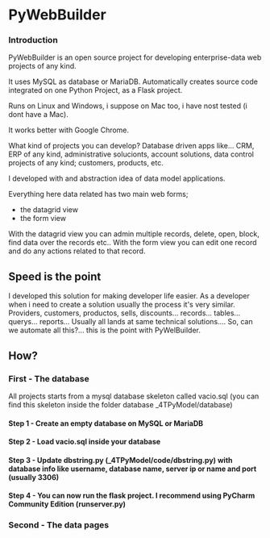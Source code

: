 # PyWebBuilder

### Introduction

PyWebBuilder is an open source project for developing enterprise-data web projects of any kind.

It uses MySQL as database or MariaDB.
Automatically creates source code integrated on one Python Project, as a Flask project.

Runs on Linux and Windows, i suppose on Mac too, i have nost tested (i dont have a Mac).

It works better with Google Chrome.

What kind of projects you can develop?
Database driven apps like...
CRM, ERP of any kind, administrative solucionts, account solutions, data control projects of any kind; customers, products, etc. 

I developed with and abstraction idea of data model applications.

Everything here data related has two main web forms; 

- the datagrid view
- the form view

With the datagrid view you can admin multiple records, delete, open, block, find data over the records etc..
With the form view you can edit one record and do any actions related to that record.

## Speed is the point
I developed this solution for making developer life easier. As a developer when i need to create a solution usually the process it's very similar. Providers, customers, productos, sells, discounts... records... tables... querys... reports... Usually all lands at same technical solutions.... So, can we automate all this?... this is the point with PyWelBuilder.

## How?

### First - The database
All projects starts from a mysql database skeleton called vacio.sql (you can find this skeleton inside the folder database _4TPyModel/database)

#### Step 1 - Create an empty database on MySQL or MariaDB
#### Step 2 - Load vacio.sql inside your database
#### Step 3 - Update dbstring.py (_4TPyModel/code/dbstring.py) with database info like username, database name, server ip or name and port (usually 3306)
#### Step 4 - You can now run the flask project. I recommend using PyCharm Community Edition (runserver.py)

### Second - The data pages 






